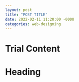 ```yaml
---
layout: post
title: "POST TITLE"
date: 2022-02-11 11:20:00 -0000
categories: web-designing
---
```


# Trial Content
<h1>Heading</h2>
